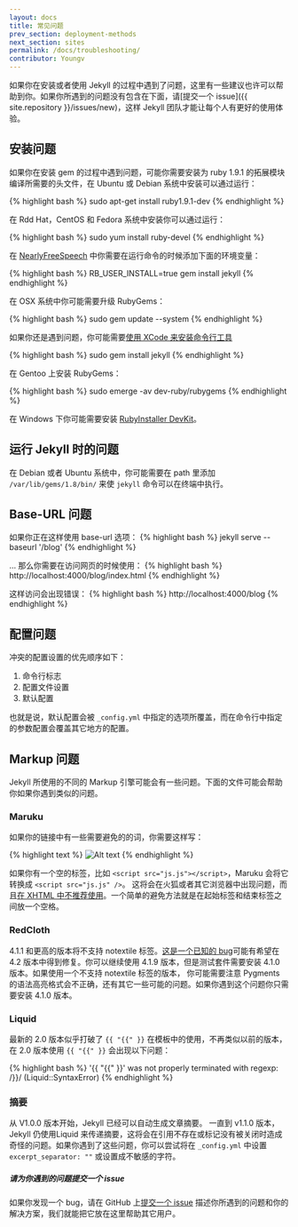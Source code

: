 ```yaml
---
layout: docs
title: 常见问题
prev_section: deployment-methods
next_section: sites
permalink: /docs/troubleshooting/
contributor: Youngv
---
```


如果你在安装或者使用 Jekyll 的过程中遇到了问题，这里有一些建议也许可以帮助到你。如果你所遇到的问题没有包含在下面，请[提交一个 issue]({{ site.repository }}/issues/new)，这样 Jekyll 团队才能让每个人有更好的使用体验。

## 安装问题
如果你在安装 gem 的过程中遇到问题，可能你需要安装为 ruby 1.9.1 的拓展模块编译所需要的头文件，在 Ubuntu 或 Debian 系统中安装可以通过运行：

{% highlight bash %}
sudo apt-get install ruby1.9.1-dev
{% endhighlight %}

在 Rdd Hat，CentOS 和 Fedora 系统中安装你可以通过运行：

{% highlight bash %}
sudo yum install ruby-devel
{% endhighlight %}

在 [NearlyFreeSpeech](http://nearlyfreespeech.net/) 中你需要在运行命令的时候添加下面的环境变量：

{% highlight bash %}
RB_USER_INSTALL=true gem install jekyll
{% endhighlight %}

在 OSX 系统中你可能需要升级 RubyGems：

{% highlight bash %}
sudo gem update --system
{% endhighlight %}

如果你还是遇到问题，你可能需要[使用 XCode 来安装命令行工具](http://www.zlu.me/blog/2012/02/21/install-native-ruby-gem-in-mountain-lion-preview/)

{% highlight bash %}
sudo gem install jekyll
{% endhighlight %}

在 Gentoo 上安装 RubyGems：

{% highlight bash %}
sudo emerge -av dev-ruby/rubygems
{% endhighlight %}

在 Windows 下你可能需要安装 [RubyInstaller
DevKit](http://wiki.github.com/oneclick/rubyinstaller/development-kit)。

## 运行 Jekyll 时的问题
在 Debian 或者 Ubuntu 系统中，你可能需要在 path 里添加 `/var/lib/gems/1.8/bin/` 来使
`jekyll` 命令可以在终端中执行。

## Base-URL 问题
如果你正在这样使用 base-url 选项：
{% highlight bash %}
jekyll serve --baseurl '/blog'
{% endhighlight %}

… 那么你需要在访问网页的时候使用：
{% highlight bash %}
http://localhost:4000/blog/index.html
{% endhighlight %}

这样访问会出现错误：
{% highlight bash %}
http://localhost:4000/blog
{% endhighlight %}

## 配置问题
冲突的配置设置的优先顺序如下：
1.  命令行标志
2.  配置文件设置
3.  默认配置

也就是说，默认配置会被 `_config.yml` 中指定的选项所覆盖，而在命令行中指定的参数配置会覆盖其它地方的配置。

## Markup 问题
Jekyll 所使用的不同的 Markup 引擎可能会有一些问题。下面的文件可能会帮助你如果你遇到类似的问题。

### Maruku

如果你的链接中有一些需要避免的的词，你需要这样写：

{% highlight text %}
![Alt text](http://yuml.me/diagram/class/[Project]->[Task])
{% endhighlight %}

如果你有一个空的标签，比如 `<script src="js.js"></script>`，Maruku 会将它转换成 `<script src="js.js" />`。 这将会在火狐或者其它浏览器中出现问题，而且[在 XHTML 中不推荐使用](http://www.w3.org/TR/xhtml1/#C_3)。一个简单的避免方法就是在起始标签和结束标签之间放一个空格。

### RedCloth

4.1.1 和更高的版本将不支持 notextile 标签。[这是一个已知的 bug](http://aaronqian.com/articles/2009/04/07/redcloth-ate-my-notextile.html)可能有希望在 4.2 版本中得到修复。你可以继续使用 4.1.9 版本，但是测试套件需要安装 4.1.0 版本。如果使用一个不支持 notextile 标签的版本， 你可能需要注意 Pygments 的语法高亮格式会不正确，还有其它一些可能的问题。如果你遇到这个问题你只需要安装 4.1.0 版本。

### Liquid

最新的 2.0 版本似乎打破了 `{{ "{{" }}` 在模板中的使用，不再类似以前的版本，在 2.0 版本使用 `{{ "{{" }}` 会出现以下问题：

{% highlight bash %}
'{{ "{{" }}' was not properly terminated with regexp: /\}\}/  (Liquid::SyntaxError)
{% endhighlight %}

### 摘要

从 V1.0.0 版本开始，Jekyll 已经可以自动生成文章摘要。 一直到 v1.1.0 版本，Jekyll 仍使用Liquid 来传递摘要，这将会在引用不存在或标记没有被关闭时造成奇怪的问题。如果你遇到了这些问题，你可以尝试将在 `_config.yml` 中设置 `excerpt_separator: ""` 或设置成不敏感的字符。

<div class="note">
  <h5>请为你遇到的问题提交一个 issue</h5>
  <p>如果你发现一个 bug，请在 GitHub 上<a href="{{ site.repository }}/issues/new">提交一个 issue</a> 描述你所遇到的问题和你的解决方案，我们就能把它放在这里帮助其它用户。</p>
</div>
